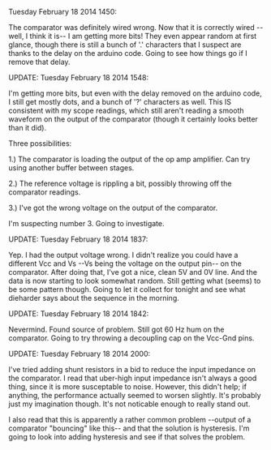 Tuesday February 18 2014 1450:

The comparator was definitely wired wrong. Now that it is correctly wired --
well, I think it is-- I am getting more bits! They even appear random at 
first glance, though there is still a bunch of '.' characters that I suspect 
are thanks to the delay on the arduino code. Going to see how things go if I 
remove that delay.

UPDATE: Tuesday February 18 2014 1548:

I'm getting more bits, but even with the delay removed on the arduino code, I 
still get mostly dots, and a bunch of '?' characters as well. This IS 
consistent with my scope readings, which still aren't reading a smooth 
waveform on the output of the comparator (though it certainly looks better 
than it did).

Three possibilities:

1.) The comparator is loading the output of the op amp amplifier. Can try 
using another buffer between stages.

2.) The reference voltage is rippling a bit, possibly throwing off the 
comparator readings.

3.) I've got the wrong voltage on the output of the comparator.

I'm suspecting number 3. Going to investigate.

UPDATE: Tuesday February 18 2014 1837:

Yep. I had the output voltage wrong. I didn't realize you could have a 
different Vcc and Vs --Vs being the voltage on the output pin-- on the 
comparator. After doing that, I've got a nice, clean 5V and 0V line. And the 
data is now starting to look somewhat random. Still getting what (seems) to be 
some pattern though. Going to let it collect for tonight and see what 
dieharder says about the sequence in the morning.

UPDATE: Tuesday February 18 2014 1842:

Nevermind. Found source of problem. Still got 60 Hz hum on the comparator. 
Going to try throwing a decoupling cap on the Vcc-Gnd pins.

UPDATE: Tuesday February 18 2014 2000:

I've tried adding shunt resistors in a bid to reduce the input impedance on 
the comparator. I read that uber-high input impedance isn't always a good 
thing, since it is more susceptable to noise. However, this didn't help; if 
anything, the performance actually seemed to worsen slightly. It's probably 
just my imagination though. It's not noticable enough to really stand out.

I also read that this is apparently a rather common problem --output of a 
comparator "bouncing" like this-- and that the solution is hysteresis. I'm 
going to look into adding hysteresis and see if that solves the problem.
